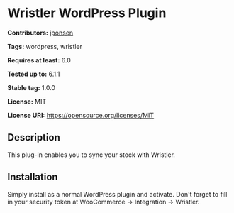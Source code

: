 # Wristler WordPress Plugin #
**Contributors:** [jponsen](https://profiles.wordpress.org/jponsen)

**Tags:** wordpress, wristler

**Requires at least:** 6.0

**Tested up to:** 6.1.1

**Stable tag:** 1.0.0

**License:** MIT

**License URI:** https://opensource.org/licenses/MIT

## Description ##
This plug-in enables you to sync your stock with Wristler.

## Installation ##

Simply install as a normal WordPress plugin and activate. Don't forget to fill in your security token at WooCommerce -> Integration -> Wristler.